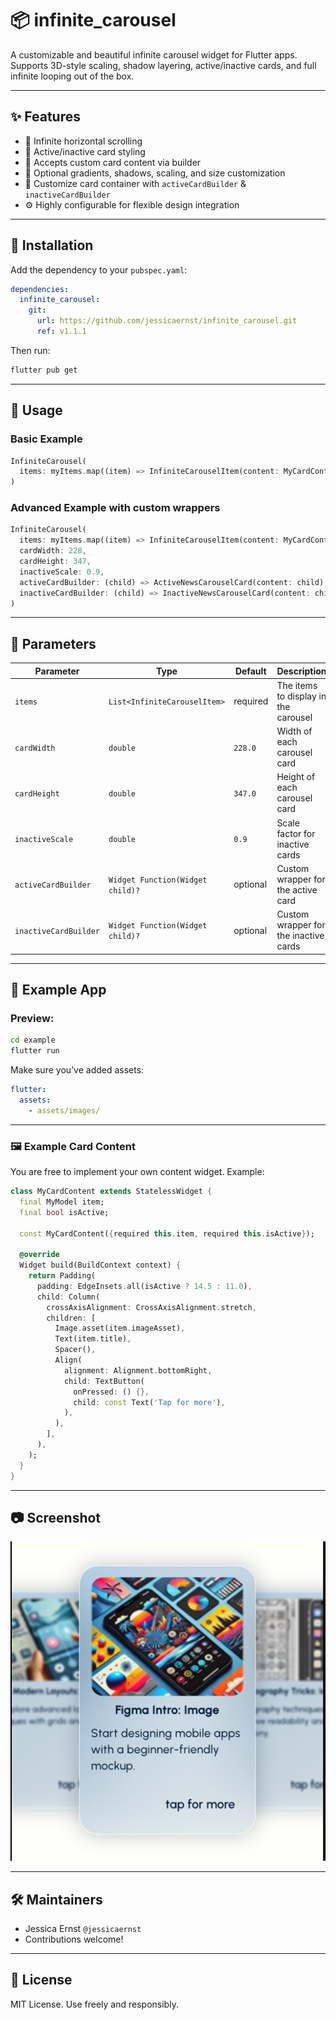 # 📦 infinite_carousel

A customizable and beautiful infinite carousel widget for Flutter apps. Supports 3D-style scaling, shadow layering, active/inactive cards, and full infinite looping out of the box.

---

## ✨ Features

- 🔁 Infinite horizontal scrolling
- 🔳 Active/inactive card styling
- 🧩 Accepts custom card content via builder
- 🎨 Optional gradients, shadows, scaling, and size customization
- 🧱 Customize card container with `activeCardBuilder` & `inactiveCardBuilder`
- ⚙️ Highly configurable for flexible design integration

---

## 🚀 Installation

Add the dependency to your `pubspec.yaml`:

```yaml
dependencies:
  infinite_carousel:
    git:
      url: https://github.com/jessicaernst/infinite_carousel.git
      ref: v1.1.1
```

Then run:

```bash
flutter pub get
```

---

## 🔧 Usage

### Basic Example

```dart
InfiniteCarousel(
  items: myItems.map((item) => InfiniteCarouselItem(content: MyCardContent(item: item))).toList(),
)
```

### Advanced Example with custom wrappers

```dart
InfiniteCarousel(
  items: myItems.map((item) => InfiniteCarouselItem(content: MyCardContent(item: item))).toList(),
  cardWidth: 228,
  cardHeight: 347,
  inactiveScale: 0.9,
  activeCardBuilder: (child) => ActiveNewsCarouselCard(content: child),
  inactiveCardBuilder: (child) => InactiveNewsCarouselCard(content: child),
)
```

---

## 🧩 Parameters

| Parameter              | Type                              | Default   | Description                                               |
|------------------------|-----------------------------------|-----------|-----------------------------------------------------------|
| `items`                | `List<InfiniteCarouselItem>`      | required  | The items to display in the carousel                      |
| `cardWidth`            | `double`                          | `228.0`   | Width of each carousel card                               |
| `cardHeight`           | `double`                          | `347.0`   | Height of each carousel card                              |
| `inactiveScale`        | `double`                          | `0.9`     | Scale factor for inactive cards                           |
| `activeCardBuilder`    | `Widget Function(Widget child)?`  | optional  | Custom wrapper for the active card                        |
| `inactiveCardBuilder`  | `Widget Function(Widget child)?`  | optional  | Custom wrapper for the inactive cards                     |

---

## 🧪 Example App

### Preview:

```bash
cd example
flutter run
```

Make sure you’ve added assets:

```yaml
flutter:
  assets:
    - assets/images/
```

---

### 🖼️ Example Card Content

You are free to implement your own content widget. Example:

```dart
class MyCardContent extends StatelessWidget {
  final MyModel item;
  final bool isActive;

  const MyCardContent({required this.item, required this.isActive});

  @override
  Widget build(BuildContext context) {
    return Padding(
      padding: EdgeInsets.all(isActive ? 14.5 : 11.0),
      child: Column(
        crossAxisAlignment: CrossAxisAlignment.stretch,
        children: [
          Image.asset(item.imageAsset),
          Text(item.title),
          Spacer(),
          Align(
            alignment: Alignment.bottomRight,
            child: TextButton(
              onPressed: () {},
              child: const Text('Tap for more'),
            ),
          ),
        ],
      ),
    );
  }
}
```

---

## 📷 Screenshot

![Carousel Preview](assets/screenshot.png)

---

## 🛠 Maintainers

- Jessica Ernst `@jessicaernst`  
- Contributions welcome!

---

## 🪪 License

MIT License. Use freely and responsibly.
